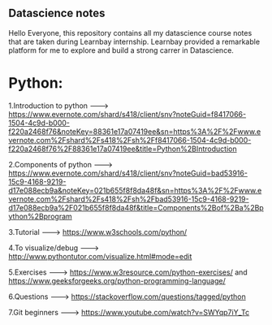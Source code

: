 ## Datascience notes 
Hello Everyone, this repository contains all my datascience course notes that are taken during Learnbay internship. Learnbay provided a remarkable platform for me to explore and build a strong carrer in Datascience. 

# Python:

1.Introduction to python ---> https://www.evernote.com/shard/s418/client/snv?noteGuid=f8417066-1504-4c9d-b000-f220a2468f76&noteKey=88361e17a07419ee&sn=https%3A%2F%2Fwww.evernote.com%2Fshard%2Fs418%2Fsh%2Ff8417066-1504-4c9d-b000-f220a2468f76%2F88361e17a07419ee&title=Python%2BIntroduction

2.Components of python ---> https://www.evernote.com/shard/s418/client/snv?noteGuid=bad53916-15c9-4168-9219-d17e088ecb9a&noteKey=021b655f8f8da48f&sn=https%3A%2F%2Fwww.evernote.com%2Fshard%2Fs418%2Fsh%2Fbad53916-15c9-4168-9219-d17e088ecb9a%2F021b655f8f8da48f&title=Components%2Bof%2Ba%2Bpython%2Bprogram

3.Tutorial ---> https://www.w3schools.com/python/

4.To visualize/debug ---> http://www.pythontutor.com/visualize.html#mode=edit

5.Exercises ---> https://www.w3resource.com/python-exercises/ and https://www.geeksforgeeks.org/python-programming-language/

6.Questions ---> https://stackoverflow.com/questions/tagged/python

7.Git beginners ---> https://www.youtube.com/watch?v=SWYqp7iY_Tc
